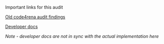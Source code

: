 Important links for this audit

[Old code4rena audit findings]()

[Developer docs](https://docs.prepo.io/developer/core-contracts)

_Note - developer docs are not in sync with the actual implementation here_

